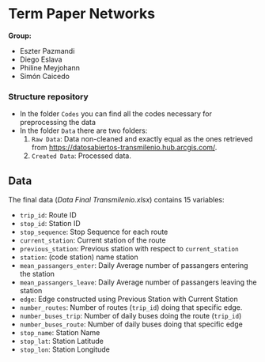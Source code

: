# Term Paper Networks

**Group:**

- Eszter Pazmandi
- Diego Eslava
- Philine Meyjohann
- Simón Caicedo

### Structure repository

- In the folder `Codes` you can find all the codes necessary for preprocessing the data
- In the folder `Data` there are two folders: 
   1. `Raw Data`: Data non-cleaned and exactly equal as the ones retrieved from https://datosabiertos-transmilenio.hub.arcgis.com/.
   2. `Created Data`: Processed data.


## Data 

The final data (*Data Final Transmilenio.xlsx*) contains 15 variables: 

- `trip_id`: Route ID
- `stop_id`: Station ID
- `stop_sequence`: Stop Sequence for each route
- `current_station`:  Current station of the route
- `previous_station`: Previous station with respect to `current_station`
- `station`: (code station) name station
- `mean_passangers_enter`: Daily Average number of passangers entering the station
- `mean_passangers_leave`: Daily Average number of passangers leaving the station
- `edge`: Edge constructed using Previous Station with Current Station
- `number_routes`: Number of routes (`trip_id`) doing that specific edge.
- `number_buses_trip`: Number of daily buses doing the route (`trip_id`)
- `number_buses_route`: Number of daily buses doing that specific edge 
- `stop_name`: Station Name
- `stop_lat`: Station Latitude
- `stop_lon`: Station Longitude
